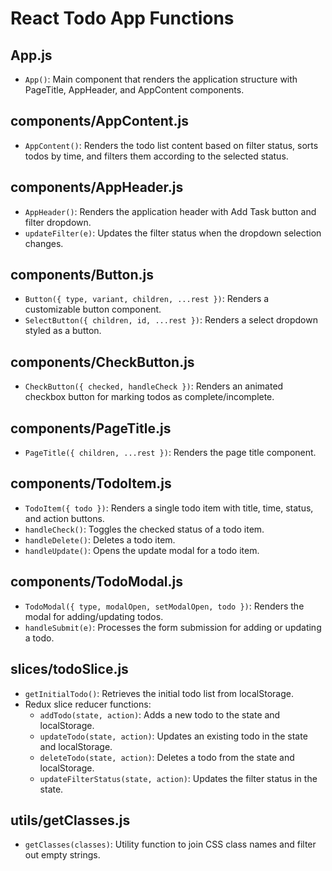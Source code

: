 # React Todo App Functions

## App.js
- `App()`: Main component that renders the application structure with PageTitle, AppHeader, and AppContent components.

## components/AppContent.js
- `AppContent()`: Renders the todo list content based on filter status, sorts todos by time, and filters them according to the selected status.

## components/AppHeader.js
- `AppHeader()`: Renders the application header with Add Task button and filter dropdown.
- `updateFilter(e)`: Updates the filter status when the dropdown selection changes.

## components/Button.js
- `Button({ type, variant, children, ...rest })`: Renders a customizable button component.
- `SelectButton({ children, id, ...rest })`: Renders a select dropdown styled as a button.

## components/CheckButton.js
- `CheckButton({ checked, handleCheck })`: Renders an animated checkbox button for marking todos as complete/incomplete.

## components/PageTitle.js
- `PageTitle({ children, ...rest })`: Renders the page title component.

## components/TodoItem.js
- `TodoItem({ todo })`: Renders a single todo item with title, time, status, and action buttons.
- `handleCheck()`: Toggles the checked status of a todo item.
- `handleDelete()`: Deletes a todo item.
- `handleUpdate()`: Opens the update modal for a todo item.

## components/TodoModal.js
- `TodoModal({ type, modalOpen, setModalOpen, todo })`: Renders the modal for adding/updating todos.
- `handleSubmit(e)`: Processes the form submission for adding or updating a todo.

## slices/todoSlice.js
- `getInitialTodo()`: Retrieves the initial todo list from localStorage.
- Redux slice reducer functions:
  - `addTodo(state, action)`: Adds a new todo to the state and localStorage.
  - `updateTodo(state, action)`: Updates an existing todo in the state and localStorage.
  - `deleteTodo(state, action)`: Deletes a todo from the state and localStorage.
  - `updateFilterStatus(state, action)`: Updates the filter status in the state.

## utils/getClasses.js
- `getClasses(classes)`: Utility function to join CSS class names and filter out empty strings.